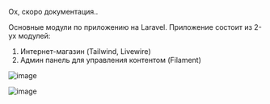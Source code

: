Ох, скоро документация.. 

Основные модули по приложению на Laravel.
Приложение состоит из 2-ух модулей:
1) Интернет-магазин (Tailwind, Livewire)
2) Админ панель для управления контентом (Filament)


![image](https://github.com/1nnuser/acms-workout/assets/75851426/3f2dec86-c9c8-48da-8f40-56f0cb6835b6)

![image](https://github.com/1nnuser/acms-workout/assets/75851426/20187c88-8276-4989-838f-7d209688dd4d)
